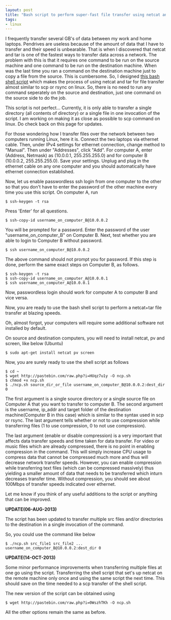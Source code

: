 ```yaml
---
layout: post
title: "Bash script to perform super-fast file transfer using netcat and tar"
tags:
- linux
---
```


I frequently transfer several GB's of data between my work and home laptops. Pendrives are useless because of the amount of data that I have to transfer and their speed is unbearable. That is when I discovered that netcat and tar is one of the fastest ways to transfer data across a network. The problem with this is that it requires one command to be run on the source machine and one command to be run on the destination machine. When was the last time you ran a command on the destination machine just to copy a file from the source. This is cumbersome. So, I designed [this bash shell script](http://pastebin.com/raw.php?i=HUqz7u1y) which makes the process of using netcat and tar for file transfer almost similar to scp or rsync on linux. So, there is no need to run any command seperately on the source and destination, just one command on the source side to do the job.

This script is not perfect... Currently, it is only able to transfer a single directory (all contents of directory) or a single file in one invocation of the script. I am working on making it as close as possible to scp command on linux. Do check back on this page for updates.

For those wondering how I transfer files over the network between two computers running Linux, here it is. Connect the two laptops via ethernet cable. Then, under IPv4 settings for ethernet connection, change method to "Manual". Then under "Addresses", click "Add". For computer A, enter (Address, Netmask) as (10.0.0.1, 255.255.255.0) and for computer B (10.0.0.2, 255.255.255.0). Save your settings. Unplug and plug in the ethernet cable on any one computer and you should automatically have ethernet connection established.

Now, let us enable passwordless ssh login from one computer to the other so that you don't have to enter the password of the other machine every time you use this script. On computer A, run

    $ ssh-keygen -t rsa

Press 'Enter' for all questions.

    $ ssh-copy-id username_on_computer_B@10.0.0.2

You will be prompted for a password. Enter the password of the user "username_on_computer_B" on Computer B. Next, test whether you are able to login to Computer B without password.

    $ ssh username_on_computer_B@10.0.0.2

The above command should not prompt you for password. If this step is done, perform the same exact steps on Computer B, as follows.

    $ ssh-keygen -t rsa
    $ ssh-copy-id username_on_computer_A@10.0.0.1
    $ ssh username_on_computer_A@10.0.0.1

Now, passwordless login should work for computer A to computer B and vice versa.

Now, you are ready to use the bash shell script to perform a netcat+tar file transfer at blazing speeds.

Oh, almost forgot, your computers will require some additional software not installed by default.

On source and destination computers, you will need to install netcat, pv and screen, like below (Ubuntu)

    $ sudo apt-get install netcat pv screen

Now, you are surely ready to use the shell script as follows

    $ cd ~
    $ wget http://pastebin.com/raw.php?i=HUqz7u1y -O ncp.sh
    $ chmod +x ncp.sh
    $ ./ncp.sh source_dir_or_file username_on_computer_B@10.0.0.2:dest_dir 0

The first argument is a single source directory or a single source file on Computer A that you want to transfer to computer B. The second argument is the username, ip_addr and target folder of the destination machine(Computer B in this case) which is similar to the syntax used in scp or rsync. The last argument tells whether or not to use compression while transferring files (1 to use compression, 0 to not use compression).

The last argument (enable or disable compression) is a very important that affects data transfer speeds and time taken for data transfer. For video or music files which are already compressed, there is no point in enabling compression in the command. This will simply increase CPU usage to compress data that cannot be compressed much more and thus will decrease network transfer speeds. However, you can enable compression while transferring text files (which can be compressed massively) thus yielding a smaller amount of data that needs to be transferred which inturn decreases transfer time. Without compression, you should see about 100Mbps of transfer speeds indicated over ethernet.

Let me know if you think of any useful additions to the script or anything that can be improved.

__UPDATE(06-AUG-2013)__

The script has been updated to transfer multiple src files and/or directories to the destination in a single invocation of the command.

So, you could use the command like below

    $ ./ncp.sh src_file1 src_file2 ... username_on_computer_B@10.0.0.2:dest_dir 0

__UPDATE(14-OCT-2013)__

Some minor performance improvements when transferring multiple files at one go using the script. Transferring the shell script that set's up netcat on the remote machine only once and using the same script the next time. This should save on the time needed to a scp transfer of the shell script.

The new version of the script can be obtained using

    $ wget http://pastebin.com/raw.php?i=0WszhTKh -O ncp.sh

All the other options remain the same as before.
